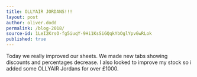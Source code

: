 ```yaml
---
title: OLLYAIR JORDANS!!!
layout: post
author: oliver.dodd
permalink: /blog-2018/
source-id: 1LeI2KrsO-fg5iuqY-9Hi1KsSiGQqkYbOglYpvGwRLok
published: true
---
```

Today we really improved our sheets. We made new tabs showing discounts and percentages decrease. I also looked to improve my stock so i added some OLLYAIR Jordans for over £1000.  

